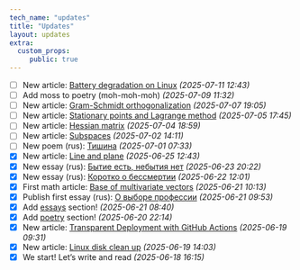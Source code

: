 ```yaml
---
tech_name: "updates"
title: "Updates"
layout: updates
extra: 
  custom_props:
     public: true
---
```

- [ ] New article: [Battery degradation on Linux](/articles/battery-degradation) *(2025-07-11 12:43)*
- [ ] Add moss to poetry (moh-moh-moh)  *(2025-07-09 11:32)*
- [ ] New article: [Gram-Schmidt orthogonalization](/articles/gram-schmidt) *(2025-07-07 19:05)*
- [ ] New article: [Stationary points and Lagrange method](/articles/stationary-points-and-lagrange) *(2025-07-05 17:45)*
- [ ] New article: [Hessian matrix](/articles/hessian-matrix) *(2025-07-04 18:59)*
- [ ] New article: [Subspaces](/articles/subspaces)  *(2025-07-02 14:11)*
- [ ] New poem (rus): [Тишина](/poetry/silence)  *(2025-07-01 07:33)*
- [x] New article: [Line and plane](/articles/line-and-plane) *(2025-06-25 12:43)*
- [x] New essay (rus): [Бытие есть, небытия нет](/essays/genesis-exist-oblivion-notexist) *(2025-06-23 20:22)*
- [x] New essay (rus): [Коротко о бессмертии](/essays/briefly-about-immortality) *(2025-06-22 12:01)*
- [x] First math article: [Base of multivariate vectors](/articles/multivariate-vectors) *(2025-06-21 10:13)*
- [x] Publish first essay (rus): [О выборе профессии](/essays/career-choice) *(2025-06-21 09:53)*
- [x] Add [essays](/essays) section! *(2025-06-21 08:40)*
- [x] Add [poetry](/poetry/) section! *(2025-06-20 22:14)*
- [x] New article: [Transparent Deployment with GitHub Actions](/articles/deploy-gh-actions/) *(2025-06-19 09:31)*
- [x] New article: [Linux disk clean up](/articles/linux-clean-up/) *(2025-06-19 14:03)*
- [x] We start! Let’s write and read *(2025-06-18 16:15)*